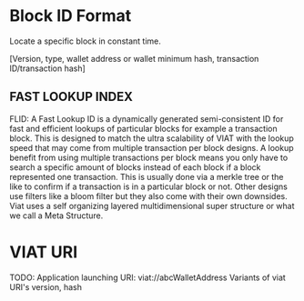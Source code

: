 # Block ID Format

Locate a specific block in constant time.

[Version, type, wallet address or wallet minimum hash, transaction ID/transaction hash]

## FAST LOOKUP INDEX
FLID: A Fast Lookup ID is a dynamically generated semi-consistent ID for fast and efficient lookups of particular blocks for example a transaction block. This is designed to match the ultra scalability of VIAT with the lookup speed that may come from multiple transaction per block designs. A lookup benefit from using multiple transactions per block means you only have to search a specific amount of blocks instead of each block if a block represented one transaction. This is usually done via a merkle tree or the like to confirm if a transaction is in a particular block or not. Other designs use filters like a bloom filter but they also come with their own downsides. Viat uses a self organizing layered multidimensional super structure or what we call a Meta Structure.

# VIAT URI

TODO:
Application launching URI: viat://abcWalletAddress
Variants of viat URI's version, hash
